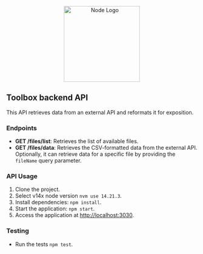  <p align="center">
  <a href="https://nodejs.org/" target="blank"><img src="https://upload.wikimedia.org/wikipedia/commons/d/d9/Node.js_logo.svg" width="200" alt="Node Logo" /></a>
</p>

## Toolbox backend API

This API retrieves data from an external API and reformats it for exposition.

### Endpoints

- **GET /files/list**: Retrieves the list of available files.
- **GET /files/data**: Retrieves the CSV-formatted data from the external API. Optionally, it can retrieve data for a specific file by providing the `fileName` query parameter.

### API Usage

1. Clone the project.
2. Select v14x node version `nvm use 14.21.3`.
3. Install dependencies: `npm install`.
4. Start the application: `npm start`.
5. Access the application at [http://localhost:3030](http://localhost:3030).

### Testing

- Run the tests `npm test`.
